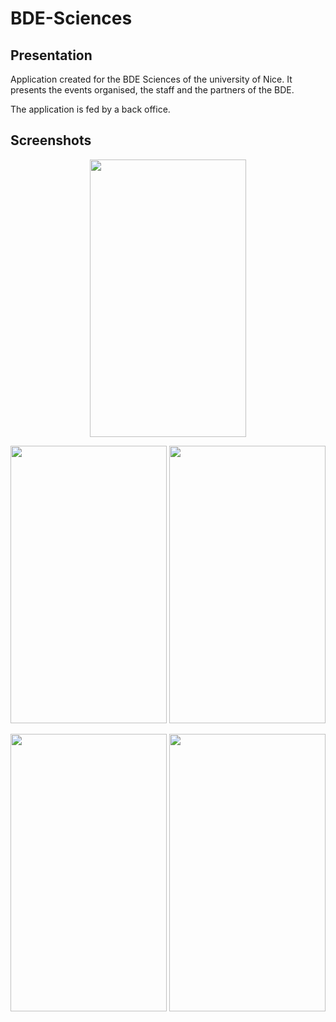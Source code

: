 # BDE-Sciences

## Presentation

Application created for the BDE Sciences of the university of Nice.
It presents the events organised, the staff and the partners of the BDE.

The application is fed by a back office.

## Screenshots 

<p align="center"> 
<img src="https://github.com/RidazFluent/BDE-Sciences/blob/master/screenshots/IMG_1190.PNG" width="250" height="444">
</p>

<p align="center"> 
<img src="https://github.com/RidazFluent/BDE-Sciences/blob/master/screenshots/IMG_1186.PNG" width="250" height="444">

<img src="https://github.com/RidazFluent/BDE-Sciences/blob/master/screenshots/IMG_1187.PNG" width="250" height="444">
</p>

<p align="center"> 
<img src="https://github.com/RidazFluent/BDE-Sciences/blob/master/screenshots/IMG_1188.PNG" width="250" height="444">

<img src="https://github.com/RidazFluent/BDE-Sciences/blob/master/screenshots/IMG_1189.PNG" width="250" height="444">
</p>
